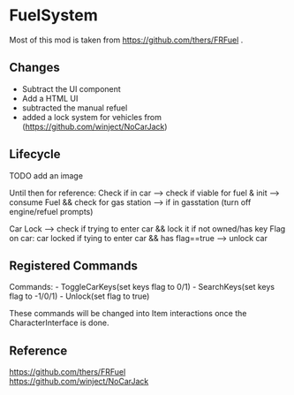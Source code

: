 # FuelSystem

Most of this mod is taken from https://github.com/thers/FRFuel .


## Changes
- Subtract the UI component
- Add a HTML UI
- subtracted the manual refuel
- added a lock system for vehicles from (https://github.com/winject/NoCarJack)

## Lifecycle
TODO add an image

Until then for reference: Check if in car --> check if viable for fuel & init --> consume Fuel && check for gas station --> if in gasstation (turn off engine/refuel prompts) 

Car Lock --> check if trying to enter car && lock it if not owned/has key 
Flag on car: car locked
if tying to enter car && has flag==true --> unlock car

## Registered Commands
Commands: 
    - ToggleCarKeys(set keys flag to 0/1)
    - SearchKeys(set keys flag to -1/0/1)
    - Unlock(set flag to true)

These commands will be changed into Item interactions once the CharacterInterface is done.

## Reference
https://github.com/thers/FRFuel  
https://github.com/winject/NoCarJack